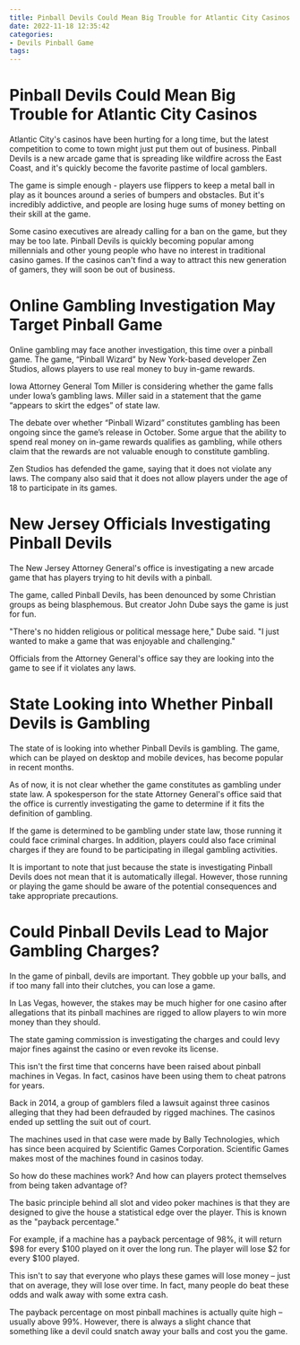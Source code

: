 ```yaml
---
title: Pinball Devils Could Mean Big Trouble for Atlantic City Casinos
date: 2022-11-18 12:35:42
categories:
- Devils Pinball Game
tags:
---
```



#  Pinball Devils Could Mean Big Trouble for Atlantic City Casinos

Atlantic City's casinos have been hurting for a long time, but the latest competition to come to town might just put them out of business. Pinball Devils is a new arcade game that is spreading like wildfire across the East Coast, and it's quickly become the favorite pastime of local gamblers.

The game is simple enough - players use flippers to keep a metal ball in play as it bounces around a series of bumpers and obstacles. But it's incredibly addictive, and people are losing huge sums of money betting on their skill at the game.

Some casino executives are already calling for a ban on the game, but they may be too late. Pinball Devils is quickly becoming popular among millennials and other young people who have no interest in traditional casino games. If the casinos can't find a way to attract this new generation of gamers, they will soon be out of business.

#  Online Gambling Investigation May Target Pinball Game

Online gambling may face another investigation, this time over a pinball game. The game, “Pinball Wizard” by New York-based developer Zen Studios, allows players to use real money to buy in-game rewards.

Iowa Attorney General Tom Miller is considering whether the game falls under Iowa’s gambling laws. Miller said in a statement that the game “appears to skirt the edges” of state law.

The debate over whether “Pinball Wizard” constitutes gambling has been ongoing since the game’s release in October. Some argue that the ability to spend real money on in-game rewards qualifies as gambling, while others claim that the rewards are not valuable enough to constitute gambling.

Zen Studios has defended the game, saying that it does not violate any laws. The company also said that it does not allow players under the age of 18 to participate in its games.

#  New Jersey Officials Investigating Pinball Devils

The New Jersey Attorney General's office is investigating a new arcade game that has players trying to hit devils with a pinball.

The game, called Pinball Devils, has been denounced by some Christian groups as being blasphemous. But creator John Dube says the game is just for fun.

"There's no hidden religious or political message here," Dube said. "I just wanted to make a game that was enjoyable and challenging."

Officials from the Attorney General's office say they are looking into the game to see if it violates any laws.

#  State Looking into Whether Pinball Devils is Gambling

The state of <state> is looking into whether Pinball Devils is gambling. The game, which can be played on desktop and mobile devices, has become popular in recent months.

As of now, it is not clear whether the game constitutes as gambling under state law. A spokesperson for the state Attorney General's office said that the office is currently investigating the game to determine if it fits the definition of gambling.

If the game is determined to be gambling under state law, those running it could face criminal charges. In addition, players could also face criminal charges if they are found to be participating in illegal gambling activities.

It is important to note that just because the state is investigating Pinball Devils does not mean that it is automatically illegal. However, those running or playing the game should be aware of the potential consequences and take appropriate precautions.

#  Could Pinball Devils Lead to Major Gambling Charges?

In the game of pinball, devils are important. They gobble up your balls, and if too many fall into their clutches, you can lose a game.

In Las Vegas, however, the stakes may be much higher for one casino after allegations that its pinball machines are rigged to allow players to win more money than they should.

The state gaming commission is investigating the charges and could levy major fines against the casino or even revoke its license.

This isn't the first time that concerns have been raised about pinball machines in Vegas. In fact, casinos have been using them to cheat patrons for years.

Back in 2014, a group of gamblers filed a lawsuit against three casinos alleging that they had been defrauded by rigged machines. The casinos ended up settling the suit out of court.

The machines used in that case were made by Bally Technologies, which has since been acquired by Scientific Games Corporation. Scientific Games makes most of the machines found in casinos today.

So how do these machines work? And how can players protect themselves from being taken advantage of?

The basic principle behind all slot and video poker machines is that they are designed to give the house a statistical edge over the player. This is known as the "payback percentage."

For example, if a machine has a payback percentage of 98%, it will return $98 for every $100 played on it over the long run. The player will lose $2 for every $100 played.

This isn't to say that everyone who plays these games will lose money – just that on average, they will lose over time. In fact, many people do beat these odds and walk away with some extra cash.

The payback percentage on most pinball machines is actually quite high – usually above 99%. However, there is always a slight chance that something like a devil could snatch away your balls and cost you the game.